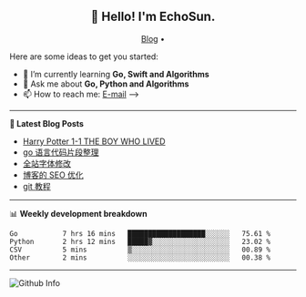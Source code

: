 <h2 align="center">👋 Hello! I'm EchoSun.</h2>
<p align="center">
  <a href="https://blog.echosun.top">Blog</a> •
</p>

Here are some ideas to get you started:

- 🌱 I’m currently learning **Go, Swift and Algorithms**
- 💬 Ask me about **Go, Python and Algorithms**
- 📫 How to reach me: [E-mail](echosun1996@126.com)
-->

-------
**📝 Latest Blog Posts**

<!-- BLOG-POST-LIST:START -->
- [Harry Potter 1-1 THE BOY WHO LIVED](https://blog.echosun.top/posts/40b20341.html)
- [go 语言代码片段整理](https://blog.echosun.top/posts/c363c24c.html)
- [全站字体修改](https://blog.echosun.top/posts/12f75ff4.html)
- [博客的 SEO 优化](https://blog.echosun.top/posts/3ed143e7.html)
- [git 教程](https://blog.echosun.top/posts/6e7cb2cb.html)
<!-- BLOG-POST-LIST:END -->

-------

📊 **Weekly development breakdown**
<!--START_SECTION:waka-->
```text
Go           7 hrs 16 mins   ███████████████████░░░░░░   75.61 % 
Python       2 hrs 12 mins   █████▓░░░░░░░░░░░░░░░░░░░   23.02 % 
CSV          5 mins          ▒░░░░░░░░░░░░░░░░░░░░░░░░   00.89 % 
Other        2 mins          ░░░░░░░░░░░░░░░░░░░░░░░░░   00.38 % 
```
<!--END_SECTION:waka-->

-------
![Github Info](https://github-readme-stats.vercel.app/api?username=echosun1996&show_icons=true&count_private=true&hide=prs&theme=default_repocard)
